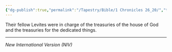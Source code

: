 ```yaml
---
{"dg-publish":true,"permalink":"/Tapestry/Bible/1 Chronicles 26_20/","title":"1 Chronicles 26:20","hide":true,"tags":["bible"],"dgHomeLink":true,"dgShowLocalGraph":true,"dgEnableSearch":true}
---
```



Their fellow Levites were in charge of the treasuries of the house of God and the treasuries for the dedicated things.


---
*New International Version (NIV)*